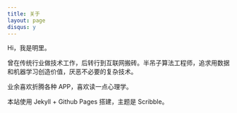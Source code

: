 ```yaml
---
title: 关于
layout: page
disqus: y
---
```



Hi，我是明里。

曾在传统行业做技术工作，后转行到互联网搬砖。半吊子算法工程师，追求用数据和机器学习创造价值，厌恶不必要的复杂技术。

业余喜欢折腾各种 APP，喜欢读一点心理学。

本站使用 Jekyll + Github Pages 搭建，主题是 Scribble。
